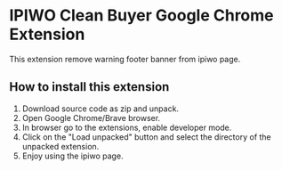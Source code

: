 # IPIWO Clean Buyer Google Chrome Extension
This extension remove warning footer banner from ipiwo page.

## How to install this extension
1. Download source code as zip and unpack.
2. Open Google Chrome/Brave browser.
3. In browser go to the extensions, enable developer mode.
4. Click on the "Load unpacked" button and select the directory of the unpacked extension.
5. Enjoy using the ipiwo page.